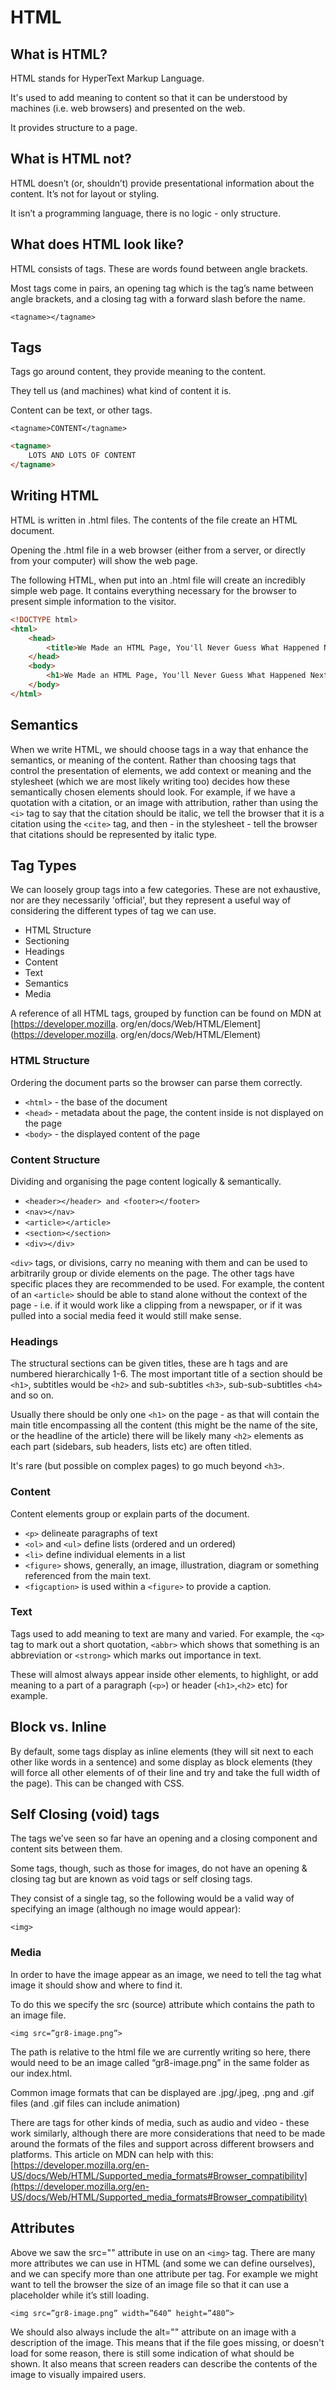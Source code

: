 # HTML

## What is HTML?
HTML stands for HyperText Markup Language.

It's used to add meaning to content so that it can be understood by machines (i.e. web browsers) and presented on the web.

It provides structure to a page.

## What is HTML not?
HTML doesn’t (or, shouldn’t) provide presentational information about the content. It’s not for layout or styling.

It isn’t a programming language, there is no logic - only structure.

## What does HTML look like?
HTML consists of tags. These are words found between angle brackets.

Most tags come in pairs, an opening tag which is the tag’s name between angle brackets, and a closing tag with a forward slash before the name.

`<tagname></tagname>`

## Tags
Tags go around content, they provide meaning to the content.

They tell us (and machines) what kind of content it is.

Content can be text, or other tags.

`<tagname>CONTENT</tagname>`
```html
<tagname>
	LOTS AND LOTS OF CONTENT
</tagname>
```

## Writing HTML
HTML is written in .html  files. The contents of the file create an HTML document.

Opening the .html file in a web browser (either from a server, or directly from your computer) will show the web page.

The following HTML, when put into an .html file will create an incredibly simple web page. It contains everything necessary for the browser to present simple information to the visitor.

```html
<!DOCTYPE html>
<html>
	<head>
		<title>We Made an HTML Page, You'll Never Guess What Happened Next</title>
	</head>
	<body>
		<h1>We Made an HTML Page, You'll Never Guess What Happened Next</h1>
	</body>
</html>
```

## Semantics
When we write HTML, we should choose tags in a way that enhance the semantics, or meaning of the content. Rather than choosing tags that control the presentation of elements, we add context or meaning and the stylesheet (which we are most likely writing too) decides how these semantically chosen elements should look. For example, if we have a quotation with a citation, or an image with attribution, rather than using the `<i>` tag to say that the citation should be italic, we tell the browser that it is a citation using the `<cite>` tag, and then - in the stylesheet - tell the browser that citations should be represented by italic type.

## Tag Types
We can loosely group tags into a few categories. These are not exhaustive, nor are they necessarily 'official', but they represent a useful way of considering the different types of tag we can use.

- HTML Structure
- Sectioning
- Headings
- Content
- Text
- Semantics
- Media

A reference of all HTML tags, grouped by function can be found on MDN at [https://developer.mozilla. org/en/docs/Web/HTML/Element](https://developer.mozilla. org/en/docs/Web/HTML/Element)

### HTML Structure
Ordering the document parts so the browser can parse them correctly.

- `<html>` - the base of the document
- `<head>` - metadata about the page, the content inside is not displayed on the page
- `<body>` - the displayed content of the page

### Content Structure
Dividing and organising the page content logically & semantically.
- `<header></header> and <footer></footer>`
- `<nav></nav>`
- `<article></article>`
- `<section></section>`
- `<div></div>`

`<div>` tags, or divisions, carry no meaning with them and can be used to arbitrarily group or divide elements on the page. The other tags have specific places they are recommended to be used. For example, the content of an `<article>` should be able to stand alone without the context of the page - i.e. if it would work like a clipping from a newspaper, or if it was pulled into a social media feed it would still make sense.

### Headings
The structural sections can be given titles, these are h tags and are numbered hierarchically 1-6. The most important title of a section should be `<h1>`, subtitles would be `<h2>` and sub-subtitles `<h3>`, sub-sub-subtitles `<h4>` and so on.

Usually there should be only one `<h1>` on the page - as that will contain the main title encompassing all the content (this might be the name of the site, or the headline of the article) there will be likely many `<h2>` elements as each part (sidebars, sub headers, lists etc) are often titled.

It's rare (but possible on complex pages) to go much beyond `<h3>`.

### Content
Content elements group or explain parts of the document.

- `<p>` delineate paragraphs of text
- `<ol>` and `<ul>` define lists (ordered and un ordered)
- `<li>` define individual elements in a list
- `<figure>` shows, generally, an image, illustration, diagram or something referenced from the main text.
- `<figcaption>` is used within a `<figure>` to provide a caption.


### Text
Tags used to add meaning to text are many and varied. For example, the `<q>` tag to mark out a short quotation, `<abbr>` which shows that something is an abbreviation or `<strong>` which marks out importance in text.

These will almost always appear inside other elements, to highlight, or add meaning to a part of a paragraph (`<p>`) or header (`<h1>`,`<h2>` etc) for example.

## Block vs. Inline
By default, some tags display as inline elements (they will sit next to each other like words in a sentence) and some display as block elements (they will force all other elements of of their line and try and take the full width of the page). This can be changed with CSS.

## Self Closing (void) tags
The tags we’ve seen so far have an opening and a closing component and content sits between them.

Some tags, though, such as those for images, do not have an opening & closing tag but are known as void tags or self closing tags.

They consist of a single tag, so the following would be a valid way of specifying an image (although no image would appear):

`<img>`

### Media
In order to have the image appear as an image, we need to tell the tag what image it should show and where to find it.

To do this we specify the src (source) attribute which contains the path to an image file.

`<img src=”gr8-image.png”>`

The path is relative to the html file we are currently writing so here, there would need to be an image called “gr8-image.png” in the same folder as our index.html.

Common image formats that can be displayed are .jpg/.jpeg, .png and .gif files (and .gif files can include animation)

There are tags for other kinds of media, such as audio and video - these work similarly, although there are more considerations that need to be made around the formats of the files and support across different browsers and platforms. This article on MDN can help with this: [https://developer.mozilla.org/en-US/docs/Web/HTML/Supported_media_formats#Browser_compatibility](https://developer.mozilla.org/en-US/docs/Web/HTML/Supported_media_formats#Browser_compatibility)

## Attributes
Above we saw the src="" attribute in use on an `<img>` tag. There are many more attributes we can use in HTML (and some we can define ourselves), and we can specify more than one attribute per tag. For example we might want to tell the browser the size of an image file so that it can use a placeholder while it’s still loading.

`<img src=”gr8-image.png” width=”640” height=”480”>`

We should also always include the alt="" attribute on an image with a description of the image. This means that if the file goes missing, or doesn't load for some reason, there is still some indication of what should be shown. It also means that screen readers can describe the contents of the image to visually impaired users.
